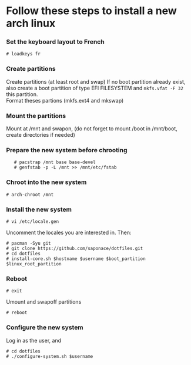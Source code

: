 
# Follow these steps to install a new arch linux

### Set the keyboard layout to French
```
# loadkeys fr
```

### Create partitions
Create partitions (at least root and swap)
If no boot partition already exist, also create a boot partition of type EFI FILESYSTEM and `mkfs.vfat -F 32` this partition.  
Format theses partions (mkfs.ext4 and mkswap)


### Mount the partitions
Mount at /mnt and swapon, (do not forget to mount /boot in /mnt/boot, create directories if needed)


### Prepare the new system before chrooting
 ```
    # pacstrap /mnt base base-devel
    # genfstab -p -L /mnt >> /mnt/etc/fstab
```

### Chroot into the new system
```
# arch-chroot /mnt
```


### Install the new system
```
# vi /etc/locale.gen
```
Uncomment the locales you are interested in. Then: 

```
# pacman -Syu git
# git clone https://github.com/saponace/dotfiles.git
# cd dotfiles
# install-core.sh $hostname $username $boot_partition $linux_root_partition
```

### Reboot
```
# exit
```
Umount and swapoff partitions
```
# reboot
```

### Configure the new system
Log in as the user, and
```
# cd dotfiles
# ./configure-system.sh $username
```
